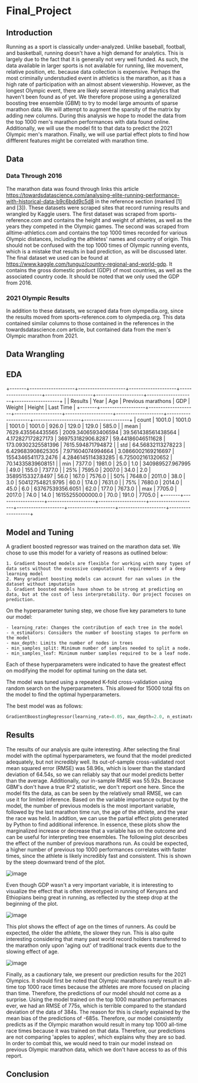 # Final_Project
## Introduction
Running as a sport is classically under-analyzed. Unlike baseball, football, and basketball, running doesn't have a high demand for analytics. This is largely due to the fact that it is generally not very well funded. As such, the data available in larger sports is not available for running, like movement, relative position, etc. because data collection is expensive. Perhaps the most criminally understudied event in athletics is the marathon, as it has a high rate of participation with an almost absent viewership. However, as the longest Olympic event, there are likely several interesting analytics that haven't been found as of yet. We therefore propose using a generalized boosting tree ensemble (GBM) to try to model large amounts of sparse marathon data. We will attempt to augment the sparsity of the matrix by adding new columns. During this analysis we hope to model the data from the top 1000 men's marathon performances with data found online. Additionally, we will use the model fit to that data to predict the 2021 Olympic men's marathon. Finally, we will use partial effect plots to find how diffferent features might be correlated with marathon time.
## Data
### Data Through 2016
The marathon data was found through links this article https://towardsdatascience.com/analysing-elite-running-performance-with-historical-data-b9c6bdd9c5d8 in the reference section (marked [1] and [3]). These datasets were scraped sites that record running results and wrangled by Kaggle users. The first dataset was scraped from sports-reference.com and contains the height and weight of athletes, as well as the years they competed in the Olympic games. The second was scraped from alltime-athletics.com and contains the top 1000 times recorded for various Olympic distances, including the athletes' names and country of origin. This should not be confused with the top 1000 times of Olympic running events, which is a mistake that results in bad prediction, as will be discussed later. The final dataset we used can be found at https://www.kaggle.com/tunguz/country-regional-and-world-gdp. It contains the gross domestic product (GDP) of most countries, as well as the associated country code. It should be noted that we only used the GDP from 2016.
### 2021 Olympic Results
In addition to these datasets, we scraped data from olympedia.org, since the results moved from sports-reference.com to olympedia.org. This data contained similar columns to those contained in the references in the towardsdatascience.com article, but contained data from the men's Olympic marathon from 2021.
## Data Wrangling

## EDA

+-------+-------------------+--------------------+--------------------+--------------------+--------------------+--------------------+--------------------+-------------------+
|       |      Results      |        Year        |        Age         | Previous marathons |        GDP         |       Weight       |       Height       |     Last Time     |
+-------+-------------------+--------------------+--------------------+--------------------+--------------------+--------------------+--------------------+-------------------+
| count |      1001.0       |       1001.0       |       1001.0       |       1001.0       |       926.0        |       129.0        |       129.0        |       585.0       |
| mean  | 7629.435564435565 | 2009.3406593406594 | 39.561438561438564 | 4.172827172827173  | 369753182906.8287  | 59.44186046511628  | 173.09302325581396 | 7615.594871794872 |
|  std  | 64.56832113278223 | 6.429683908625305  | 7.971604074994664  | 3.0866002169216697 | 1554346541173.2476 | 4.2846145114383285 | 6.725002161320652  | 70.14335839608151 |
|  min  |      7377.0       |       1981.0       |        25.0        |        1.0         |  340989527.967995  |        49.0        |       155.0        |      7377.0       |
|  25%  |      7595.0       |       2007.0       |        34.0        |        2.0         |  35895153327.8497  |        56.0        |       167.0        |      7576.0       |
|  50%  |      7648.0       |       2011.0       |        38.0        |        3.0         |  50412754821.9795  |        60.0        |       174.0        |      7631.0       |
|  75%  |      7680.0       |       2014.0       |        45.0        |        6.0         |  63767539356.6051  |        62.0        |       177.0        |      7673.0       |
|  max  |      7705.0       |       2017.0       |        74.0        |        14.0        |  16155255000000.0  |        70.0        |       191.0        |      7705.0       |
+-------+-------------------+--------------------+--------------------+--------------------+--------------------+--------------------+--------------------+-------------------+

## Model and Tuning

A gradient boosted regressor was trained on the marathon data set. We chose to use this model for a variety of reasons as outlined below:

	1. Gradient boosted models are flexible for working with many types of data sets without the excessive computational requirements of a deep learning model
	2. Many gradient boosting models can account for nan values in the dataset without imputation
	3. Gradient boosted models have shown to be strong at predicting on data, but at the cost of less interpretability. Our project focuses on prediction. 

On the hyperparameter tuning step, we chose five key parameters to tune our model:

	- learning_rate: Changes the contribution of each tree in the model
	- n_estimators: Considers the number of boosting stages to perform on the model
	- max_depth: Limits the number of nodes in trees
	- min_samples_split: Minimum number of samples needed to split a node. 
	- min_samples_leaf: Minimum number samples required to be a leaf node. 

Each of these hyperparameters were indicated to have the greatest effect on modifying the model for optimal tuning on the data set. 

The model was tuned using a repeated K-fold cross-validation using random search on the hyperparameters. This allowed for 15000 total fits on the model to find the optimal hyperparameters. 

The best model was as follows:

```python
GradientBoostingRegressor(learning_rate=0.05, max_depth=2.0, n_estimators=100, min_samples_leaf=0.1, min_samples_split=0.1)
```



## Results
The results of our analysis are quite interesting. After selecting the final model with the optimal hyperparameters, we found that the model predicted adequately, but not incredibly well. Its out-of-sample cross-validated root mean squared error (RMSE) was 58.96s, which is lower than the standard deviation of 64.54s, so we can reliably say that our model predicts better than the average. Additionally, our in-sample RMSE was 55.92s. Because GBM's don't have a true R^2 statistic, we don't report one here. Since the model fits the data, as can be seen by the relatively small RMSE, we can use it for limited inference. Based on the variable importance output by the model, the number of previous models is the most important variable, followed by the last marathon time run, the age of the athlete, and the year the race was held. In addtion, we can use the partial effect plots generated by Python to find additional inference. In essence, these plots show the marginalized increase or decrease that a variable has on the outcome and can be useful for interpreting tree ensembles. The following plot describes the effect of the number of previous marathons run. As could be expected, a higher number of previous top 1000 performances correlates with faster times, since the athlete is likely incredibly fast and consistent. This is shown by the steep downward trend of the plot.

![image](https://user-images.githubusercontent.com/58056607/145109986-16601288-c3dc-4e54-a9fa-bd67db61da2e.png)

Even though GDP wasn't a very important variable, it is interesting to visualize the effect that is often stereotyped in running of Kenyans and Ethiopians being great in running, as reflected by the steep drop at the beginning of the plot.

![image](https://user-images.githubusercontent.com/58056607/145110090-665878de-36fd-4823-b40d-f109fb4cb8c1.png)

This plot shows the effect of age on the times of runners. As could be expected, the older the athlete, the slower they run. This is also quite interesting considering that many past world record holders transferred to the marathon only upon 'aging out' of traditional track events due to the slowing effect of age.

![image](https://user-images.githubusercontent.com/58056607/145110181-5b4b751e-4b6f-4a1d-97cb-284a56378de9.png)

Finally, as a cautionary tale, we present our prediction results for the 2021 Olympics. It should first be noted that Olympic marathons rarely result in all-time top 1000 race times because the athletes are more focused on placing than time. Therefore, the predictions of our model should not come as a surprise. Using the model trained on the top 1000 marathon performances ever, we had an RMSE of 775s, which is terrible compared to the standard deviation of the data of 384s. The reason for this is clearly explained by the mean bias of the predictions of -685s. Therefore, our model consistently predicts as if the Olympic marathon would result in many top 1000 all-time race times because it was trained on that data. Therefore, our predictions are not comparing 'apples to apples', which explains why they are so bad. In order to combat this, we would need to train our model instead on previous Olympic marathon data, which we don't have access to as of this report.




## Conclusion
